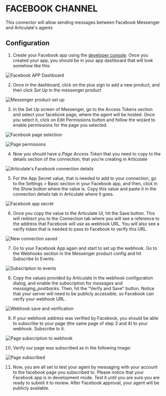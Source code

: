 

# FACEBOOK CHANNEL

This connector will allow sending messages between Facebook Messenger and Articulate's agents

## Configuration

1. Create your Facebook app using the [developer console](https://developers.facebook.com/). Once you created your app, you should be in your app dashboard that will look somehow like this:

![Facebook APP Dashboard](https://github.com/samtecspg/articulate/blob/master/api/lib/channels/facebook/screenshots/01%20-%20App%20Dashboard.png)
 
2. Once in the dashboard, click on the plus sign to add a new product, and then click *Set Up* in the messenger product

![Messenger product set up](https://github.com/samtecspg/articulate/blob/master/api/lib/channels/facebook/screenshots/02%20-%20Products%20%2B%20Set%20UP.png)

3. In the Set Up screen of Messenger, go to the Access Tokens section and select your facebook page, where the agent will be hosted. Once you select it, click on Edit Permissions button and follow the wizard to enable permissions for the page you selected.

![Facebook page selection](https://github.com/samtecspg/articulate/blob/master/api/lib/channels/facebook/screenshots/03%20-%20Page%20Selection.png)

![Page permissons](https://github.com/samtecspg/articulate/blob/master/api/lib/channels/facebook/screenshots/04%20-%20Permissons.png)

4. Now you should have a *Page Access Token* that you need to copy to the details section of the connection, that you’re creating in Articulate

![Articulate's Facebook connection details](https://github.com/samtecspg/articulate/blob/master/api/lib/channels/facebook/screenshots/05%20-%20Articulate%20Page%20Access%20Token.png)

5. For the App Secret value, that is needed to add to your connection, go to the Settings > Basic section in your Facebook app, and then, click in the Show button where the value is. Copy this value and paste it in the connection details tab in Articulate where it goes.

![Facebook app secret](https://github.com/samtecspg/articulate/blob/master/api/lib/channels/facebook/screenshots/06%20-%20App%20Secret.png)

6. Once you copy the value to the Articulate UI, hit the Save button. This will redirect you to the Connection tab where you will see a reference to the address that Facebook will use as webhook URL. You will also see a verify token that is needed to pass to Facebook to verify this URL.

![New connection saved](https://github.com/samtecspg/articulate/blob/master/api/lib/channels/facebook/screenshots/07%20-%20Connection%20Saved.png)

7. Go to your Facebook App again and start to set up the webhook. Go to the Webhooks section in the Messenger product config and hit Subscribe to Events.

![Subscription to events](https://github.com/samtecspg/articulate/blob/master/api/lib/channels/facebook/screenshots/08%20-%20Subscribe%20To%20Events.png)

8. Copy the values provided by Articulate in the webhook configuration dialog, and enable the subscription for *messages* and *messaging_postbacks*. Then, hit the "Verify and Save" button. Notice that your server will need to be publicly accessible, so Facebook can verify your webhook URL.

![Webhook save and verification](https://github.com/samtecspg/articulate/blob/master/api/lib/channels/facebook/screenshots/09%20-%20Verify%20and%20Save.png)

9. If your webhook address was verified by Facebook, you should be able to subscribe to your page (the same page of step 3 and 4) to your webhook. Subscribe to it.

![Page subscription to webhook](https://github.com/samtecspg/articulate/blob/master/api/lib/channels/facebook/screenshots/10%20-%20Page%20subscription.png)

10. Verify our page was subscribed as in the following image: 

![Page subscribed](https://github.com/samtecspg/articulate/blob/master/api/lib/channels/facebook/screenshots/11%20-%20Page%20subscribed.png)

11. Now, you are all set to test your agent by messaging with your account to the facebook page you subscribed to. Please notice that your Facebook app is in development mode. Test it until you are sure you are ready to submit it to review. After Facebook approval, your agent will be publicly available.